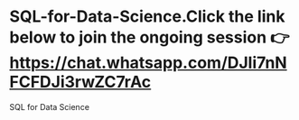 # SQL-for-Data-Science.Click the link below to join the ongoing session 👉https://chat.whatsapp.com/DJli7nNFCFDJi3rwZC7rAc
SQL for Data Science
